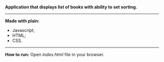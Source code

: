 **Application that displays list of books with ability to set sorting.**

---

**Made with plain:**

- Javascript;
- HTML;
- CSS.

---

**How to run:**
Open _index.html_ file in your browser.
